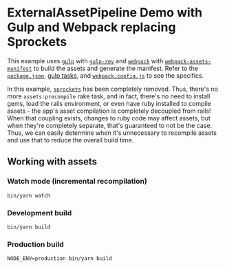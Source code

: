 # ExternalAssetPipeline Demo with Gulp and Webpack replacing Sprockets

This example uses [`gulp`] with [`gulp-rev`] and [`webpack`] with
[`webpack-assets-manifest`] to build the assets and generate the manifest. Refer
to the [`package.json`](./package.json), [gulp tasks](./lib/tasks/assets), and
[`webpack.config.js`](./webpack.config.js) to see the specifics.

In this example, [`sprockets`] has been completely removed. Thus, there's no
more `assets:precompile` rake task, and in fact, there's no need to install
gems, load the rails environment, or even have ruby installed to compile
assets - the app's asset compilation is completely decoupled from rails! When
that coupling exists, changes to ruby code may affect assets, but when they're
completely separate, that's guaranteed to not be the case. Thus, we can easily
determine when it's unnecessary to recompile assets and use that to reduce the
overall build time.

[`gulp`]: https://gulpjs.com
[`gulp-rev`]: https://github.com/sindresorhus/gulp-rev
[`sprockets`]: https://github.com/rails/sprockets
[`webpack`]: https://webpack.js.org
[`webpack-assets-manifest`]: https://github.com/webdeveric/webpack-assets-manifest

## Working with assets

### Watch mode (incremental recompilation)

`bin/yarn watch`

### Development build

`bin/yarn build`

### Production build

`NODE_ENV=production bin/yarn build`
